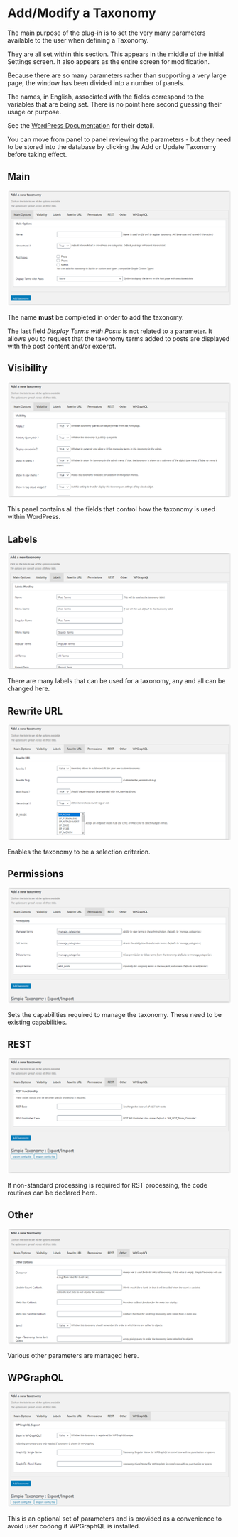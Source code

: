 # Add/Modify a Taxonomy

The main purpose of the plug-in is to set the very many parameters available to the user when defining a Taxonomy.

They are all set within this section. This appears in the middle of the initial Settings screen. It also appears as the entire screen for modification.

Because there are so many parameters rather than supporting a very large page, the window has been divided into a number of panels.

The names, in English, associated with the fields correspond to the variables that are being set. There is no point here second guessing their usage or purpose.

See the [WordPress Documentation](https://developer.wordpress.org/reference/functions/register_taxonomy/) for their detail.

You can move from panel to panel reviewing the parameters - but they need to be stored into the database by clicking the Add or Update Taxonomy before taking effect.

## Main

![Main Panel](../images/AddTaxMain.png)

The name **must** be completed in order to add the taxonomy.

The last field *Display Terms with Posts* is not related to a parameter. It allows you to request that the taxonomy terms added to posts are displayed with the post content and/or excerpt.

## Visibility

![Visibility Panel](../images/AddTaxVis.png)

This panel contains all the fields that control how the taxonomy is used within WordPress.

## Labels

![Labels Panel](../images/AddTaxLabl.png)

There are many labels that can be used for a taxonomy, any and all can be changed here.

## Rewrite URL

![Rewrite URL Panel](../images/AddTaxRewr.png)

Enables the taxonomy to be a selection criterion.

## Permissions

![Permissions Panel](../images/AddTaxPerm.png)

Sets the capabilities required to manage the taxonomy. These need to be existing capabilities.

## REST

![REST Panel](../images/AddTaxRest.png)

If non-standard processing is required for RST processing, the code routines can be declared here.

## Other

![Other Panel](../images/AddTaxOthr.png)

Various other parameters are managed here.

## WPGraphQL

![PWPGraphQL Panel](../images/AddTaxGrQL.png)

This is an optional set of parameters and is provided as a convenience to avoid user codong if WPGraphQL is installed.


